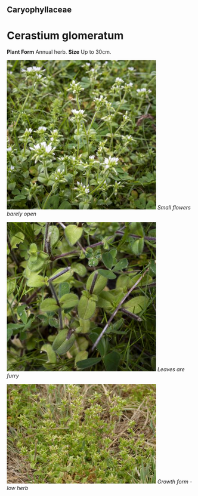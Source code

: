 ## Caryophyllaceae
# Cerastium glomeratum
 **Plant Form** Annual herb. **Size** Up to 30cm.


![Small flowers barely open](62498__DSC2369.jpg)
 *Small flowers barely open* 

![Leaves are furry](62612__DSC2568.jpg)
 *Leaves are furry* 

![Growth form - low herb](2553_P6840669.jpg)
 *Growth form - low herb* 

